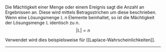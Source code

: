 Die Mächtigkeit einer Menge oder einem Ereignis sagt die Anzahl an Ergebnissen an. Diese wird mittels Betragsstrichen um diese beschrieben.
Wenn eine Lösungsmenge $\mathbb{L}$ $n$ Elemente beinhaltet, so ist die Mächtigkeit der Lösungsmenge $\mathbb{L}$ identisch zu $n$.
$$
\left|\mathbb{L}\right|=n 
$$

Verwendet wird dies beispielsweise für [[Laplace-Wahrscheinlichkeiten]].

---